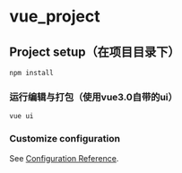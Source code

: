# vue_project

## Project setup（在项目目录下）
```
npm install
```

### 运行编辑与打包（使用vue3.0自带的ui）
```
vue ui
```


### Customize configuration
See [Configuration Reference](https://cli.vuejs.org/config/).
